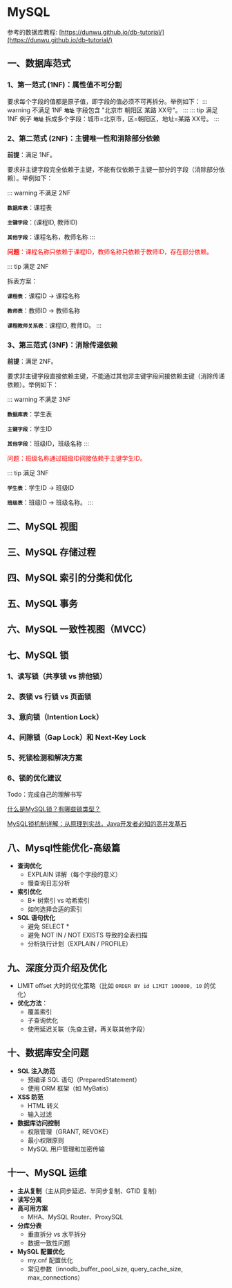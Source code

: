 # MySQL

参考的数据库教程: [https://dunwu.github.io/db-tutorial/](https://dunwu.github.io/db-tutorial/)

## 一、数据库范式

### 1、第一范式 (1NF)：属性值不可分割

要求每个字段的值都是原子值，即字段的值必须不可再拆分。举例如下：
::: warning 不满足 1NF 
**`地址`** 字段包含 "北京市 朝阳区 某路 XX号"。
:::
::: tip 满足 1NF 例子
**`地址`** 拆成多个字段：城市=北京市，区=朝阳区，地址=某路 XX号。
:::

### 2、第二范式 (2NF)：主键唯一性和消除部分依赖

**前提**：满足 1NF。

要求非主键字段完全依赖于主键，不能有仅依赖于主键一部分的字段（消除部分依赖）。举例如下：

::: warning 不满足 2NF

**`数据库表`**：课程表 

**`主键字段`**：(课程ID, 教师ID)

**`其他字段`**：课程名称，教师名称
:::

<span style="color:red">**问题**：课程名称只依赖于课程ID，教师名称只依赖于教师ID，存在部分依赖。</span>

::: tip 满足 2NF

拆表方案：

**`课程表`**：课程ID -> 课程名称

**`教师表`**：教师ID -> 教师名称

**`课程教师关系表`**：课程ID, 教师ID。
:::


### 3、第三范式 (3NF)：消除传递依赖
**前提**：满足 2NF。

要求非主键字段直接依赖主键，不能通过其他非主键字段间接依赖主键（消除传递依赖）。举例如下：

::: warning 不满足 3NF

**`数据库表`**：学生表

**`主键字段`**：学生ID

**`其他字段`**：班级ID，班级名称
:::

<span style="color:red">问题：班级名称通过班级ID间接依赖于主键学生ID。</span>

::: tip 满足 3NF

**`学生表`**：学生ID -> 班级ID

**`班级表`**：班级ID -> 班级名称。
:::

## 二、MySQL 视图

## 三、MySQL 存储过程

## 四、MySQL 索引的分类和优化

## 五、MySQL 事务

## 六、MySQL 一致性视图（MVCC）

## 七、MySQL 锁

### 1、读写锁（共享锁 vs 排他锁）
### 2、表锁 vs 行锁 vs 页面锁
### 3、意向锁（Intention Lock）
### 4、间隙锁（Gap Lock）和 Next-Key Lock
### 5、死锁检测和解决方案
### 6、锁的优化建议

Todo：完成自己的理解书写

[什么是MySQL锁？有哪些锁类型？](https://mp.weixin.qq.com/s/gAJFm3q5510PfRBe4F11PQ)

[MySQL锁机制详解：从原理到实战，Java开发者必知的高并发基石](https://mp.weixin.qq.com/s/A-aVFJLpCnNtAg8ZZN6-YQ)

## 八、Mysql性能优化-高级篇

- **查询优化**
    - EXPLAIN 详解（每个字段的意义）
    - 慢查询日志分析
- **索引优化**
    - B+ 树索引 vs 哈希索引
    - 如何选择合适的索引
- **SQL 语句优化**
    - 避免 SELECT *
    - 避免 NOT IN / NOT EXISTS 导致的全表扫描
    - 分析执行计划（EXPLAIN / PROFILE）

## 九、深度分页介绍及优化

- LIMIT offset 大时的优化策略（比如 `ORDER BY id LIMIT 100000, 10` 的优化）
- **优化方法**：
    - 覆盖索引
    - 子查询优化
    - 使用延迟关联（先查主键，再关联其他字段）

## 十、数据库安全问题

- **SQL 注入防范**
    - 预编译 SQL 语句（PreparedStatement）
    - 使用 ORM 框架（如 MyBatis）
- **XSS 防范**
    - HTML 转义
    - 输入过滤
- **数据库访问控制**
    - 权限管理（GRANT, REVOKE）
    - 最小权限原则
    - MySQL 用户管理和加密传输


## 十一、MySQL 运维

- **主从复制**（主从同步延迟、半同步复制、GTID 复制）
- **读写分离**
- **高可用方案**
    - MHA、MySQL Router、ProxySQL
- **分库分表**
    - 垂直拆分 vs 水平拆分
    - 数据一致性问题
- **MySQL 配置优化**
    - my.cnf 配置优化
    - 常见参数（innodb_buffer_pool_size, query_cache_size, max_connections）

